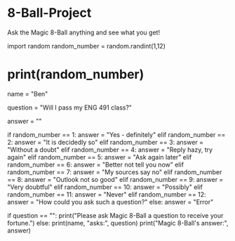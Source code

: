 # 8-Ball-Project
Ask the Magic 8-Ball anything and see what you get!

import random
random_number = random.randint(1,12)
# print(random_number)

name = "Ben"

question = "Will I pass my ENG 491 class?"

answer = ""

if random_number == 1:
  answer = "Yes - definitely"
elif random_number == 2:
  answer = "It is decidedly so"
elif random_number == 3:
  answer = "Without a doubt"
elif random_number == 4:
  answer = "Reply hazy, try again"
elif random_number == 5:
  answer = "Ask again later"
elif random_number == 6:
  answer = "Better not tell you now"
elif random_number == 7:
  answer = "My sources say no"
elif random_number == 8:
  answer = "Outlook not so good"
elif random_number == 9:
  answer = "Very doubtful"
elif random_number == 10:
  answer = "Possibly"
elif random_number == 11:
  answer = "Never"
elif random_number == 12:
  answer = "How could you ask such a question?"
else:
  answer = "Error"

if question == "":
  print("Please ask Magic 8-Ball a question to receive your fortune.")
else:
  print(name, "asks:", question)
  print("Magic 8-Ball's answer:", answer)




